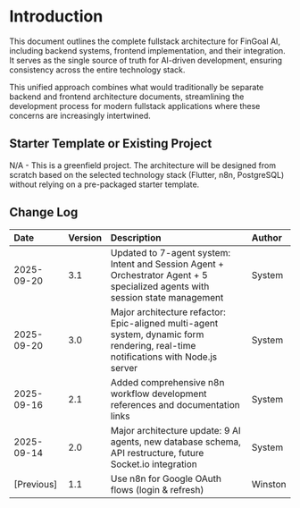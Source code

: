# Introduction

This document outlines the complete fullstack architecture for FinGoal AI, including backend systems, frontend implementation, and their integration. It serves as the single source of truth for AI-driven development, ensuring consistency across the entire technology stack.

This unified approach combines what would traditionally be separate backend and frontend architecture documents, streamlining the development process for modern fullstack applications where these concerns are increasingly intertwined.

## Starter Template or Existing Project
N/A - This is a greenfield project. The architecture will be designed from scratch based on the selected technology stack (Flutter, n8n, PostgreSQL) without relying on a pre-packaged starter template.

## Change Log

| Date       | Version | Description      | Author    |
| :--------- | :------ | :--------------- | :-------- |
| 2025-09-20 | 3.1     | Updated to 7-agent system: Intent and Session Agent + Orchestrator Agent + 5 specialized agents with session state management | System   |
| 2025-09-20 | 3.0     | Major architecture refactor: Epic-aligned multi-agent system, dynamic form rendering, real-time notifications with Node.js server | System   |
| 2025-09-16 | 2.1     | Added comprehensive n8n workflow development references and documentation links | System   |
| 2025-09-14 | 2.0     | Major architecture update: 9 AI agents, new database schema, API restructure, future Socket.io integration | System   |
| [Previous] | 1.1     | Use n8n for Google OAuth flows (login & refresh) | Winston   |
